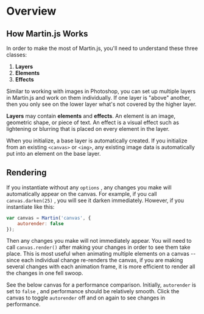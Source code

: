 # Overview

## How Martin.js Works

In order to make the most of Martin.js, you'll need to understand these three classes:

1. **Layers**
2. **Elements**
3. **Effects**

Similar to working with images in Photoshop, you can set up multiple layers in Martin.js and work on them individually. If one layer is "above" another, then you only see on the lower layer what's not covered by the higher layer.

**Layers** may contain **elements** and **effects**. An element is an image, geometric shape, or piece of text. An effect is a visual effect such as lightening or blurring that is placed on every element in the layer.

When you initialize, a base layer is automatically created. If you initialize from an existing `<canvas>` or `<img>`, any existing image data is automatically put into an element on the base layer.

## Rendering

If you instantiate without any `options` , any changes you make will automatically appear on the canvas. For example, if you call `canvas.darken(25)` , you will see it darken immediately. However, if you instantiate like this:

```js
var canvas = Martin('canvas', {
    autorender: false
});
```

Then any changes you make will not immediately appear. You will need to call `canvas.render()` after making your changes in order to see them take place. This is most useful when animating multiple elements on a canvas -- since each individual change re-renders the canvas, if you are making several changes with each animation frame, it is more efficient to render all the changes in one fell swoop.

See the below canvas for a performance comparison. Initially, `autorender` is set to `false` , and performance should be relatively smooth. Click the canvas to toggle `autorender` off and on again to see changes in performance.

<canvas id="martin-autorender"></canvas>

&nbsp;
